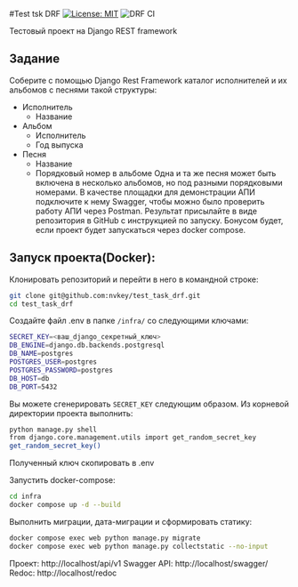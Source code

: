 #Test tsk DRF
[![License: MIT](https://img.shields.io/badge/License-MIT-yellow.svg)](https://opensource.org/licenses/MIT)
![DRF CI](https://github.com/nvkey/test_task_drf/actions/workflows/workflow.yml/badge.svg)

Тестовый проект на Django REST framework
## Задание
Соберите с помощью Django Rest Framework каталог исполнителей и их альбомов с песнями такой структуры:
- Исполнитель
    - Название
- Альбом
    - Исполнитель
    - Год выпуска
- Песня
    - Название
    - Порядковый номер в альбоме
Одна и та же песня может быть включена в несколько альбомов, но под разными порядковыми номерами.
В качестве площадки для демонстрации АПИ подключите к нему Swagger, чтобы можно было проверить работу АПИ через Postman.
Результат присылайте в виде репозитория в GitHub с инструкцией по запуску. Бонусом будет, если проект будет запускаться через docker compose.

## Запуск проекта(Docker):

Клонировать репозиторий и перейти в него в командной строке:
``` bash
git clone git@github.com:nvkey/test_task_drf.git
cd test_task_drf
```

Создайте файл .env в папке `/infra/` со следующими ключами:
```bash
SECRET_KEY=<ваш_django_секретный_ключ>
DB_ENGINE=django.db.backends.postgresql
DB_NAME=postgres
POSTGRES_USER=postgres
POSTGRES_PASSWORD=postgres
DB_HOST=db
DB_PORT=5432
```
Вы можете сгенерировать `SECRET_KEY` следующим образом. Из корневой директории проекта выполнить:

```bash
python manage.py shell
from django.core.management.utils import get_random_secret_key  
get_random_secret_key()
```
Полученный ключ скопировать в .env

Запустить docker-compose:
``` bash
cd infra
docker compose up -d --build
```

Выполнить миграции, дата-миграции и сформировать статику:
``` bash
docker compose exec web python manage.py migrate
docker compose exec web python manage.py collectstatic --no-input 
```
Проект: http://localhost/api/v1
Swagger API: http://localhost/swagger/
Redoc: http://localhost/redoc